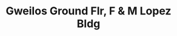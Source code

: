 ---
addr: ' Ground Flr, F & M Lopez Bldg'
city: Makati City
country: Philippines
description: Ground Flr, F & M Lopez Bldg (Carlos Palanca St) Makati City Makati City
id: 4bfbc97abbb7c9283e880843
lat: 14.555250887987931
lng: 121.01904454789337
title: Gweilos Ground Flr, F & M Lopez Bldg
venue: Gweilos
---